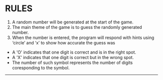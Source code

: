# RULES

1. A random number will be generated at the start of the game.
2. The main theme of the game is to guess the randomly generated number.
3. When the number is entered, the program will respond with hints using ‘circle’ and
‘x’ to show how accurate the guess was
- A \'O\' indicates that one digit is correct and is in the right spot.
- A \'X\' indicates that one digit is correct but in the wrong spot.
- The number of such symbol represents the number of digits coresponding to the symbol.
--- 